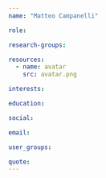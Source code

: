 ```yaml
---
name: "Matteo Campanelli"

role:

research-groups:

resources:
  - name: avatar
    src: avatar.png

interests:

education:

social:

email:

user_groups:

quote:
---
```

